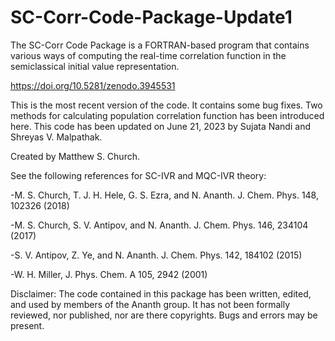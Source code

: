 # SC-Corr-Code-Package-Update1
The SC-Corr Code Package is a FORTRAN-based program that contains various ways of computing the real-time correlation function in the semiclassical initial value representation.


https://doi.org/10.5281/zenodo.3945531

This is the most recent version of the code. It contains some bug fixes. Two methods for calculating population correlation function has been introduced here. 
This code has been updated on June 21, 2023 by Sujata Nandi and Shreyas V. Malpathak.

Created by Matthew S. Church.

See the following references for SC-IVR and MQC-IVR theory:

-M. S. Church, T. J. H. Hele, G. S. Ezra, and N. Ananth. J. Chem. Phys. 148, 102326 (2018)

-M. S. Church, S. V. Antipov, and N. Ananth. J. Chem. Phys. 146, 234104 (2017)

-S. V. Antipov, Z. Ye, and N. Ananth. J. Chem. Phys. 142, 184102 (2015)

-W. H. Miller, J. Phys. Chem. A 105, 2942 (2001)

Disclaimer: The code contained in this package has been written, edited, and used by members of the Ananth group. It has not been formally reviewed, nor published, nor are there copyrights. Bugs and errors may be present.
